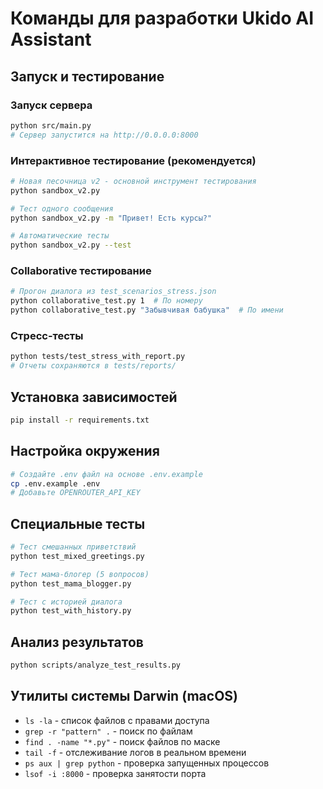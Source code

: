 # Команды для разработки Ukido AI Assistant

## Запуск и тестирование

### Запуск сервера
```bash
python src/main.py
# Сервер запустится на http://0.0.0.0:8000
```

### Интерактивное тестирование (рекомендуется)
```bash
# Новая песочница v2 - основной инструмент тестирования
python sandbox_v2.py

# Тест одного сообщения
python sandbox_v2.py -m "Привет! Есть курсы?"

# Автоматические тесты
python sandbox_v2.py --test
```

### Collaborative тестирование
```bash
# Прогон диалога из test_scenarios_stress.json
python collaborative_test.py 1  # По номеру
python collaborative_test.py "Забывчивая бабушка"  # По имени
```

### Стресс-тесты
```bash
python tests/test_stress_with_report.py
# Отчеты сохраняются в tests/reports/
```

## Установка зависимостей
```bash
pip install -r requirements.txt
```

## Настройка окружения
```bash
# Создайте .env файл на основе .env.example
cp .env.example .env
# Добавьте OPENROUTER_API_KEY
```

## Специальные тесты
```bash
# Тест смешанных приветствий
python test_mixed_greetings.py

# Тест мама-блогер (5 вопросов)
python test_mama_blogger.py

# Тест с историей диалога
python test_with_history.py
```

## Анализ результатов
```bash
python scripts/analyze_test_results.py
```

## Утилиты системы Darwin (macOS)
- `ls -la` - список файлов с правами доступа
- `grep -r "pattern" .` - поиск по файлам
- `find . -name "*.py"` - поиск файлов по маске
- `tail -f` - отслеживание логов в реальном времени
- `ps aux | grep python` - проверка запущенных процессов
- `lsof -i :8000` - проверка занятости порта